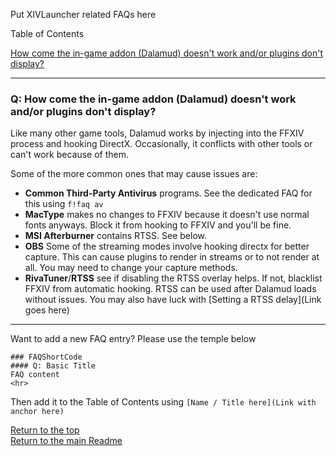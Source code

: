 Put XIVLauncher related FAQs here

Table of Contents

[How come the in-game addon \(Dalamud\) doesn't work and/or plugins don't display?](https://github.com/goatcorp/faq/blob/main/xl_troubleshooting.md#q-how-come-the-in-game-addon-dalamud-doesnt-work-andor-plugins-dont-display)

<hr>

### Q: How come the in-game addon (Dalamud) doesn't work and/or plugins don't display?

Like many other game tools, Dalamud works by injecting into the FFXIV process and hooking DirectX. Occasionally, it conflicts with other tools or can't work because of them.

Some of the more common ones that may cause issues are:
- **Common Third-Party Antivirus** programs. See the dedicated FAQ for this using `f!faq av`
- **MacType** makes no changes to FFXIV because it doesn't use normal fonts anyways. Block it from hooking to FFXIV and you'll be fine.
- **MSI Afterburner** contains RTSS. See below.
-  **OBS** Some of the streaming modes involve hooking directx for better capture. This can cause plugins to render in streams or to not render at all. You may need to change your capture methods.
- **RivaTuner**/**RTSS** see if disabling the RTSS overlay helps. If not, blacklist FFXIV from automatic hooking. RTSS can be used after Dalamud loads without issues. You may also have luck with [Setting a RTSS delay](Link goes here)
<hr>

Want to add a new FAQ entry? Please use the temple below
```
### FAQShortCode
#### Q: Basic Title
FAQ content
<hr>
```
Then add it to the Table of Contents using `[Name / Title here](Link with anchor here)`

[Return to the top](https://github.com/goatcorp/faq/blob/main/xl_troubleshooting.md)<br>
[Return to the main Readme](https://github.com/goatcorp/faq/blob/main/README.md)
